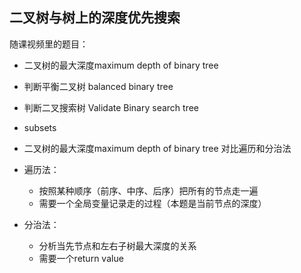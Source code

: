 ##  二叉树与树上的深度优先搜索

随课视频里的题目：
- 二叉树的最大深度maximum depth of binary tree
- 判断平衡二叉树 balanced binary tree
- 判断二叉搜索树 Validate Binary search tree
- subsets

- 二叉树的最大深度maximum depth of binary tree
对比遍历和分治法
- 遍历法：
    - 按照某种顺序（前序、中序、后序）把所有的节点走一遍
    - 需要一个全局变量记录走的过程（本题是当前节点的深度）
- 分治法：
    - 分析当先节点和左右子树最大深度的关系
    - 需要一个return value 



